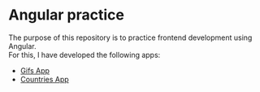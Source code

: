 # Angular practice
The purpose of this repository is to practice frontend development using Angular. \
For this, I have developed the following apps:
* [Gifs App](https://sweet-mochi-8d33b6.netlify.app/)
* [Countries App](https://voluble-semolina-ca7bbf.netlify.app/)
